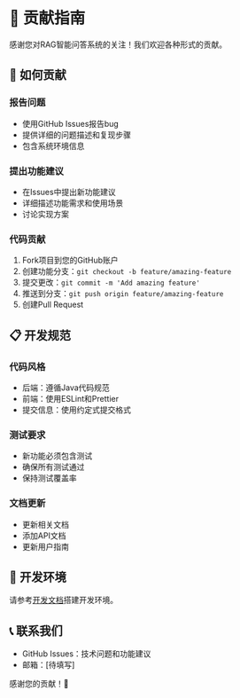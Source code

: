 # 🤝 贡献指南

感谢您对RAG智能问答系统的关注！我们欢迎各种形式的贡献。

## 🚀 如何贡献

### 报告问题
- 使用GitHub Issues报告bug
- 提供详细的问题描述和复现步骤
- 包含系统环境信息

### 提出功能建议
- 在Issues中提出新功能建议
- 详细描述功能需求和使用场景
- 讨论实现方案

### 代码贡献
1. Fork项目到您的GitHub账户
2. 创建功能分支：`git checkout -b feature/amazing-feature`
3. 提交更改：`git commit -m 'Add amazing feature'`
4. 推送到分支：`git push origin feature/amazing-feature`
5. 创建Pull Request

## 📋 开发规范

### 代码风格
- 后端：遵循Java代码规范
- 前端：使用ESLint和Prettier
- 提交信息：使用约定式提交格式

### 测试要求
- 新功能必须包含测试
- 确保所有测试通过
- 保持测试覆盖率

### 文档更新
- 更新相关文档
- 添加API文档
- 更新用户指南

## 🔧 开发环境

请参考[开发文档](docs/DEVELOPMENT.md)搭建开发环境。

## 📞 联系我们

- GitHub Issues：技术问题和功能建议
- 邮箱：[待填写]

感谢您的贡献！🎉 